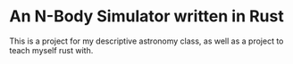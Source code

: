 # An N-Body Simulator written in Rust

This is a project for my descriptive astronomy class, as well as a project to teach myself rust with.

